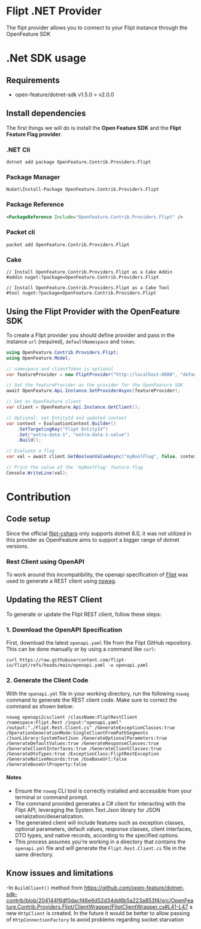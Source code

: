 # Flipt .NET Provider

The flipt provider allows you to connect to your Flipt instance through the OpenFeature SDK

# .Net SDK usage

## Requirements

- open-feature/dotnet-sdk v1.5.0 > v2.0.0

## Install dependencies

The first things we will do is install the **Open Feature SDK** and the **Flipt Feature Flag provider**.

### .NET Cli

```shell
dotnet add package OpenFeature.Contrib.Providers.Flipt
```

### Package Manager

```shell
NuGet\Install-Package OpenFeature.Contrib.Providers.Flipt
```

### Package Reference

```xml
<PackageReference Include="OpenFeature.Contrib.Providers.Flipt" />
```

### Packet cli

```shell
packet add OpenFeature.Contrib.Providers.Flipt
```

### Cake

```shell
// Install OpenFeature.Contrib.Providers.Flipt as a Cake Addin
#addin nuget:?package=OpenFeature.Contrib.Providers.Flipt

// Install OpenFeature.Contrib.Providers.Flipt as a Cake Tool
#tool nuget:?package=OpenFeature.Contrib.Providers.Flipt
```

## Using the Flipt Provider with the OpenFeature SDK

To create a Flipt provider you should define provider and pass in the instance `url` (required), `defaultNamespace` and
`token`.

```csharp
using OpenFeature.Contrib.Providers.Flipt;
using OpenFeature.Model;

// namespace and clientToken is optional
var featureProvider = new FliptProvider("http://localhost:8080", "default-namespace", "client-token");

// Set the featureProvider as the provider for the OpenFeature SDK
await OpenFeature.Api.Instance.SetProviderAsync(featureProvider);

// Get an OpenFeature client
var client = OpenFeature.Api.Instance.GetClient();

// Optional: set EntityId and updated context
var context = EvaluationContext.Builder()
    .SetTargetingKey("flipt EntityId")
    .Set("extra-data-1", "extra-data-1-value")
    .Build();

// Evaluate a flag
var val = await client.GetBooleanValueAsync("myBoolFlag", false, context);

// Print the value of the 'myBoolFlag' feature flag
Console.WriteLine(val);
```

# Contribution

## Code setup

Since the official [flipt-csharp](https://github.com/flipt-io/flipt-server-sdks/tree/main/flipt-csharp) only supports
dotnet 8.0, it was not utilized in this provider as OpenFeature aims to support a bigger range of dotnet versions.

### Rest Client using OpenAPI

To work around this incompatibility, the openapi specification
of [Flipt](https://github.com/flipt-io/flipt/blob/main/openapi.yaml) was
used to generate a REST client using [nswag](https://github.com/RicoSuter/NSwag).

## Updating the REST Client

To generate or update the Flipt REST client, follow these steps:

### 1. Download the OpenAPI Specification

First, download the latest `openapi.yaml` file from the Flipt GitHub repository. This can be done manually or by using a
command like `curl`:

```
curl https://raw.githubusercontent.com/flipt-io/flipt/refs/heads/main/openapi.yaml -o openapi.yaml
```

### 2. Generate the Client Code

With the `openapi.yml` file in your working directory, run the following `nswag` command to generate the REST client
code. Make sure to correct the command as shown below:

```
nswag openapi2csclient /className:FliptRestClient /namespace:Flipt.Rest /input:"openapi.yaml" /output:"./Flipt.Rest.Client.cs" /GenerateExceptionClasses:true /OperationGenerationMode:SingleClientFromPathSegments /JsonLibrary:SystemTextJson /GenerateOptionalParameters:true /GenerateDefaultValues:true /GenerateResponseClasses:true /GenerateClientInterfaces:true /GenerateClientClasses:true /GenerateDtoTypes:true /ExceptionClass:FliptRestException /GenerateNativeRecords:true /UseBaseUrl:false /GenerateBaseUrlProperty:false 
```

#### Notes

- Ensure the `nswag` CLI tool is correctly installed and accessible from your terminal or command prompt.
- The command provided generates a C# client for interacting with the Flipt API, leveraging the System.Text.Json library
  for JSON serialization/deserialization.
- The generated client will include features such as exception classes, optional parameters, default values, response
  classes, client interfaces, DTO types, and native records, according to the specified options.
- This process assumes you're working in a directory that contains the `openapi.yml` file and will generate the
  `Flipt.Rest.Client.cs` file in the same directory.

## Know issues and limitations

-In `BuildClient()` method
from https://github.com/open-feature/dotnet-sdk-contrib/blob/204144f6df0dacf46e6d52d34dd6b5a223a853f4/src/OpenFeature.Contrib.Providers.Flipt/ClientWrapper/FliptClientWrapper.cs#L41-L47
a new `HttpClient` is created. In the future it would be better to allow passing of `HttpConnectionFactory` to avoid
problems regarding socket starvation

